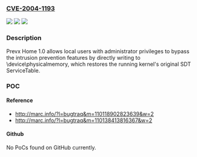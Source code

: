 ### [CVE-2004-1193](https://cve.mitre.org/cgi-bin/cvename.cgi?name=CVE-2004-1193)
![](https://img.shields.io/static/v1?label=Product&message=n%2Fa&color=blue)
![](https://img.shields.io/static/v1?label=Version&message=n%2Fa&color=blue)
![](https://img.shields.io/static/v1?label=Vulnerability&message=n%2Fa&color=brighgreen)

### Description

Prevx Home 1.0 allows local users with administrator privileges to bypass the intrusion prevention features by directly writing to \device\physicalmemory, which restores the running kernel's original SDT ServiceTable.

### POC

#### Reference
- http://marc.info/?l=bugtraq&m=110118902823639&w=2
- http://marc.info/?l=bugtraq&m=110138413816367&w=2

#### Github
No PoCs found on GitHub currently.

